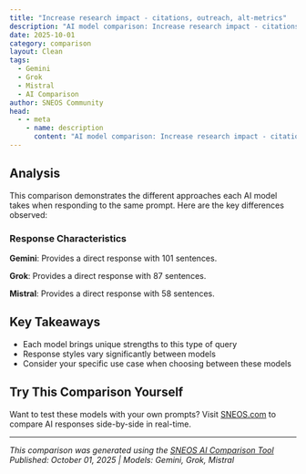 ```yaml
---
title: "Increase research impact - citations, outreach, alt-metrics"
description: "AI model comparison: Increase research impact - citations, outreach, alt-metrics..."
date: 2025-10-01
category: comparison
layout: Clean
tags:
  - Gemini
  - Grok
  - Mistral
  - AI Comparison
author: SNEOS Community
head:
  - - meta
    - name: description
      content: "AI model comparison: Increase research impact - citations, outreach, alt-metrics..."
---
```


<ChatComparison
  title="Increase research impact - citations, outreach, alt-metrics"
  prompt="Increase research impact - citations, outreach, alt-metrics"
  :responses='{
    "Gemini": "Okay, let\u0027s break down how to increase research impact across various metrics: citations, outreach, and altmetrics. We\u0027ll focus on actionable strategies and best practices.\n\n**I. Increasing Citations (The Foundation of Impact)**\n\n*   **A. Quality Research is Paramount:**\n\n    *   **Novelty and Significance:** Is your research answering an important question, filling a gap in the literature, or offering a new perspective?  Impact starts with solid, original work.\n    *   **Rigorous Methodology:**  Ensure your methods are sound, reproducible, and well-documented.  Transparency builds trust.\n    *   **Clear and Concise Writing:**  Make your research accessible.  Avoid jargon when possible, and use clear, logical organization.\n\n*   **B. Strategic Publication Choices:**\n\n    *   **Target High-Impact Journals:**  Research journals with a strong reputation and a wide readership in your field. Use journal citation reports to find these journals.\n    *   **Open Access (OA) Publication:**  OA articles are generally cited more often. Consider publishing in open access journals or making your accepted manuscript available in a repository (check copyright policies). Hybrid OA can also be a good strategy.\n    *   **Timeliness:**  Publish your findings promptly to stay ahead of the curve and contribute to the current discussions.\n\n*   **C.  Post-Publication Promotion and Networking:**\n\n    *   **Self-Citation (Judiciously):**  If your current research builds upon previous work, cite your relevant publications.  Do this ethically and sparingly.  The primary focus should always be on citing the most relevant work, regardless of authorship.\n    *   **Promote Your Work:**\n        *   **Institutional Repository:** Upload your paper. Most universities have these.\n        *   **ResearchGate, Academia.edu:** Create profiles and share your publications.\n        *   **Social Media:** Share your research on platforms like Twitter, LinkedIn, and Facebook. Use relevant hashtags. Engage in discussions.\n        *   **Personal Website/Blog:**  Create a website or blog to showcase your research.\n        *   **Email your network:** If you have a mailing list of contacts, alert them to your paper\u0027s publication.\n    *   **Conference Presentations:**  Present your work at relevant conferences. This is a great way to get feedback and network with other researchers.\n    *   **Networking and Collaboration:**\n        *   **Attend Conferences and Workshops:**  Engage with researchers in your field.\n        *   **Collaborate with Other Researchers:** Co-authored papers often receive more citations.\n        *   **Join Relevant Associations:**  Participate in the activities of professional associations.\n    *   **Make your data and code publicly available (if appropriate).** This enhances reproducibility and can lead to others using your work.\n\n*   **D.  Search Engine Optimization (SEO) for Research:**\n\n    *   **Keywords:**  Use relevant keywords throughout your paper, especially in the title, abstract, and keywords section.  Consider what terms researchers would use to search for your work.\n    *   **Abstract Quality:**  Write a clear, concise, and informative abstract. This is often the first thing researchers will read.\n    *   **Persistent Identifiers (PIDs):**  Ensure your publications have DOIs (Digital Object Identifiers).  Use ORCID to connect your publications to your researcher profile.\n    *   **Alt text for images:** Make sure to add alt text to all images, charts and graphs.\n\n**II. Increasing Outreach (Extending Beyond Academia)**\n\n*   **A.  Identify Your Target Audience(s):**\n\n    *   Who would benefit from your research beyond academics? Policymakers? Industry professionals?  The general public?  Knowing your audience shapes your outreach strategy.\n\n*   **B.  Translate Your Research:**\n\n    *   **Plain Language Summaries:**  Create summaries of your research in non-technical language.\n    *   **Infographics:**  Use visuals to communicate complex information.\n    *   **Videos:**  Create short videos explaining your research.\n    *   **Blog Posts:**  Write blog posts about your research for a wider audience.\n\n*   **C.  Outreach Channels:**\n\n    *   **Press Releases:**  Work with your university\u0027s media relations office to issue press releases about significant findings.\n    *   **Media Interviews:**  Be willing to be interviewed by journalists and other media outlets.\n    *   **Policy Briefs:**  Summarize your research for policymakers.\n    *   **Public Lectures and Workshops:**  Share your research with the public.\n    *   **Citizen Science Projects:**  Involve the public in your research.\n    *   **Engagement with Industry:**  Present your work at industry conferences or directly to relevant companies.\n    *   **Social Media (Targeted):**  Use social media to reach specific audiences (e.g., LinkedIn for industry professionals, Twitter for academics and policymakers).\n    *   **Engage with community groups:** Find local community groups that would find your research helpful, and reach out.\n\n*   **D.  Building Relationships:**\n\n    *   **Engage with stakeholders:** Regularly communicate and get feedback from individuals who would be affected by your research.\n    *   **Attend relevant meetings:** Go to meetings and forums to share your work with a broader audience.\n    *   **Follow and engage with relevant thought leaders on social media.**\n\n**III.  Increasing Altmetrics (Measuring Broader Impact)**\n\n*   **A.  Understand Altmetrics:**\n\n    *   Altmetrics are alternative metrics that measure the impact of research based on online activity, such as mentions in news articles, blog posts, social media shares, policy documents, and Wikipedia articles. They offer a broader and more immediate view of impact than traditional citation counts.\n\n*   **B.  Strategies to Boost Altmetrics:**\n\n    *   **Promote Your Work on Social Media:**  Share your publications on Twitter, Facebook, LinkedIn, etc.  Use relevant hashtags to increase visibility.\n    *   **Encourage Discussion:**  Ask questions and invite feedback on your research on social media.\n    *   **Engage with News Media:**  Work with your university\u0027s media relations office to get your research covered in the news.\n    *   **Blog About Your Research:**  Write blog posts about your research for a wider audience.\n    *   **Contribute to Wikipedia:**  If appropriate, cite your research in Wikipedia articles.\n    *   **Share Your Data and Code:**  Make your data and code publicly available.\n    *   **Monitor Altmetrics:**  Use tools like Altmetric.com or Plum Analytics to track the altmetrics for your publications.\n    *   **Cite preprints:** If your field uses preprints, cite them in your work.  This shows that you\u0027re up to date with research.\n    *   **Policy mentions:** Encourage policy makers and thought leaders to cite your work.\n\n**IV. General Tips and Best Practices**\n\n*   **Consistency:**  Impact building is an ongoing process.  Be consistent with your promotional activities and networking efforts.\n*   **Persistence:** Don\u0027t get discouraged if you don\u0027t see results immediately. It takes time to build impact.\n*   **Ethical Practices:**  Always promote your research ethically and avoid spamming or gaming the system.\n*   **Track Your Progress:**  Monitor your citation counts, altmetrics, and outreach activities to see what\u0027s working and what\u0027s not.\n*   **Be Open to Feedback:**  Listen to feedback from other researchers, policymakers, and the public.  Use this feedback to improve your research and outreach efforts.\n*   **Collaboration:** Work together with other researchers and experts in order to develop more innovative approaches.\n\nBy implementing these strategies, you can significantly increase the impact of your research and reach a wider audience. Good luck!\n",
    "Grok": "Increasing research impact is a multifaceted endeavor that involves enhancing the visibility, accessibility, and relevance of your work to both academic and non-academic audiences. Research impact is often measured through citations, outreach efforts, and alternative metrics (alt-metrics) that capture broader engagement. Below are actionable strategies to boost your research impact across these areas:\n\n---\n\n### 1. Maximize Citations\nCitations are a traditional measure of academic impact. To increase the likelihood of your research being cited, focus on the following:\n\n#### a. Publish in High-Impact Journals or Repositories\n- Target reputable, high-impact journals in your field that align with your research topic. Use tools like **Journal Citation Reports (JCR)** or **Scopus** to identify well-cited journals.\n- Consider open-access journals or repositories (e.g., arXiv, PubMed Central, or institutional repositories) to increase accessibility, as open-access articles are often cited more frequently due to wider availability.\n- If your field allows, publish preprints to get early visibility and feedback.\n\n#### b. Write Clear, Accessible, and Impactful Papers\n- Craft clear and concise titles, abstracts, and keywords to improve discoverability in search engines and databases like Google Scholar, PubMed, or Web of Science.\n- Highlight the novelty and significance of your work in the introduction and discussion sections to attract interest from other researchers.\n- Use structured formats (e.g., IMRAD: Introduction, Methods, Results, and Discussion) to make your paper reader-friendly.\n\n#### c. Collaborate and Network\n- Co-author papers with researchers who are well-cited or from diverse institutions to expand the reach of your work.\n- Present your research at conferences, workshops, and seminars to network with peers who may cite your work.\n- Engage in interdisciplinary collaborations to appeal to a broader audience across fields.\n\n#### d. Self-Promote Ethically\n- Share your publications on academic platforms like **ResearchGate**, **Academia.edu**, or **Google Scholar** profiles.\n- Cite your own relevant previous work (self-citation) where appropriate to guide readers to related research.\n\n#### e. Optimize for Searchability\n- Use consistent author names (e.g., register for an **ORCID ID**) to ensure all your work is attributed to you.\n- Include relevant and specific keywords to improve discoverability in academic search engines.\n\n---\n\n### 2. Enhance Outreach\nOutreach involves disseminating your research beyond academia to policymakers, industry, practitioners, and the public. This can indirectly boost citations and alt-metrics by increasing awareness.\n\n#### a. Communicate with Non-Academic Audiences\n- Write **plain-language summaries** or blogs about your research for general audiences on platforms like Medium, The Conversation, or your institutional website.\n- Create infographics, videos, or podcasts summarizing key findings (tools like Canva or Audacity can help).\n- Engage with journalists or media outlets to feature your research in news articles or interviews.\n\n#### b. Leverage Social Media\n- Share your research on platforms like **Twitter (X)** (using relevant hashtags), **LinkedIn**, or field-specific forums.\n- Join or create online communities related to your research area to discuss and share your findings.\n- Tag co-authors, institutions, or funding agencies when sharing to amplify reach.\n\n#### c. Engage with Stakeholders\n- Present your findings to policymakers, industry professionals, or community groups through workshops, webinars, or public talks.\n- Tailor your communication to address real-world problems or applications of your research.\n\n#### d. Develop Public Engagement Activities\n- Organize or participate in public lectures, science festivals, or citizen science projects to raise awareness of your work.\n- Collaborate with schools, museums, or NGOs to create educational content based on your research.\n\n---\n\n### 3. Boost Alt-Metrics\nAlt-metrics (alternative metrics) capture the broader impact of your research through online engagement, such as downloads, social media mentions, policy citations, and media coverage. Tools like **Altmetric.com** or **PlumX Metrics** can help you track these.\n\n#### a. Share Your Work on Multiple Platforms\n- Upload your research to repositories like **Zenodo**, **Figshare**, or **Mendeley Data** to track downloads and views.\n- Share datasets, code, or supplementary materials to encourage reuse and engagement (use platforms like GitHub for code).\n- Post about your research on social media and academic networking sites to generate buzz and track mentions.\n\n#### b. Engage with Online Communities\n- Actively participate in discussions on platforms like **Reddit** (e.g., in subreddits like r/science) or **Stack Exchange** to share your expertise and link to your work.\n- Respond to comments or questions about your research online to build a community around your findings.\n\n#### c. Monitor and Promote Media Coverage\n- Use tools like **Google Alerts** to track mentions of your research in the news or blogs.\n- If your work is covered by the media, share these articles on your social media or personal website to increase visibility.\n\n#### d. Contribute to Policy and Practice\n- Write policy briefs or white papers based on your research and share them with relevant organizations or government bodies.\n- Track citations in policy documents using tools like Altmetric or Overton.io to measure societal impact.\n\n---\n\n### 4. Build a Strong Online Presence\nA robust online presence helps amplify all aspects of research impact (citations, outreach, and alt-metrics).\n\n#### a. Create a Personal or Lab Website\n- Build a simple website using platforms like WordPress, Wix, or Google Sites to showcase your publications, projects, and achievements.\n- Include links to your publications, preprints, datasets, and media coverage.\n\n#### b. Maintain Active Profiles on Academic Platforms\n- Regularly update profiles on **Google Scholar**, **ResearchGate**, **ORCID**, and **Publons** to display your latest work and track metrics.\n- Engage with others by commenting on or endorsing their work to build connections.\n\n#### c. Use Analytics to Refine Strategies\n- Track the performance of your shared content using tools like Altmetric, Google Analytics (for websites), or social media insights.\n- Focus on platforms or strategies that yield the most engagement and adjust accordingly.\n\n---\n\n### 5. Foster Long-Term Impact\n- **Mentor Students and Early-Career Researchers**: Encourage them to cite and build upon your work.\n- **Apply for Awards or Recognition**: Winning awards or being featured in prominent lists increases visibility.\n- **Secure Funding for Impactful Projects**: Funding agencies often value impact; use grants to expand the reach of your research.\n\n---\n\nBy combining these strategies, you can systematically increase the visibility and impact of your research. Focus on a few areas initially (e.g., optimizing publications for citations and building an online presence), then expand to broader outreach and alt-metrics as your network grows. Which area would you like to dive deeper into?",
    "Mistral": "Increasing the impact of your research involves a multi-faceted approach that includes enhancing citations, effective outreach, and leveraging alt-metrics. Here are some strategies to help you achieve these goals:\n\n### Increasing Citations\n\n1. **High-Quality Publications**:\n   - Publish in reputable, high-impact journals.\n   - Ensure your research is rigorous, novel, and addresses significant questions in your field.\n\n2. **Open Access**:\n   - Make your research openly accessible. This can be done through open access journals, preprint servers, or institutional repositories.\n\n3. **Clear and Concise Writing**:\n   - Write clearly and concisely to make your research accessible to a broader audience.\n   - Use plain language summaries and abstracts to attract readers.\n\n4. **Networking and Collaboration**:\n   - Collaborate with other researchers, especially those who are well-cited in your field.\n   - Present your work at conferences and workshops to gain visibility.\n\n5. **Self-Citation**:\n   - Cite your previous work where relevant, but avoid excessive self-citation.\n\n6. **Promote Your Work**:\n   - Share your publications on academic social networks like ResearchGate, Academia.edu, and Mendeley.\n   - Use social media platforms like Twitter, LinkedIn, and Facebook to promote your research.\n\n### Effective Outreach\n\n1. **Social Media**:\n   - Use platforms like Twitter, LinkedIn, and Facebook to share updates, findings, and links to your publications.\n   - Engage with your audience by responding to comments and questions.\n\n2. **Blogging and Websites**:\n   - Start a blog or create a personal website to share your research, insights, and updates.\n   - Write guest posts for popular blogs in your field.\n\n3. **Press Releases and Media Coverage**:\n   - Work with your institution\u0027s press office to issue press releases.\n   - Reach out to journalists and media outlets to cover your research.\n\n4. **Public Engagement**:\n   - Participate in public lectures, science cafes, and community events.\n   - Engage with the public through science communication platforms like The Conversation.\n\n5. **Email Newsletters**:\n   - Create an email newsletter to keep your audience updated on your latest research and publications.\n\n### Leveraging Alt-Metrics\n\n1. **Track Alt-Metrics**:\n   - Use tools like Altmetric, PlumX, and Impactstory to track the online impact of your research.\n   - Monitor mentions, shares, and downloads of your work.\n\n2. **Engage with Online Communities**:\n   - Participate in online forums, discussion groups, and social media communities related to your field.\n   - Share your research and engage in discussions to increase visibility.\n\n3. **Create Multimedia Content**:\n   - Develop videos, infographics, and podcasts to explain your research in an engaging way.\n   - Share these multimedia resources on platforms like YouTube, Vimeo, and SoundCloud.\n\n4. **Use ResearchGate and Academia.edu**:\n   - Share your publications and engage with other researchers on these platforms.\n   - Monitor the number of reads, downloads, and citations.\n\n5. **Collaborate with Influencers**:\n   - Collaborate with influential researchers, bloggers, and social media personalities in your field to amplify your reach.\n\n### Additional Tips\n\n1. **SEO Optimization**:\n   - Optimize your research articles and blog posts for search engines to increase visibility.\n   - Use relevant keywords and meta descriptions.\n\n2. **Consistent Branding**:\n   - Maintain a consistent online presence with a professional profile picture, bio, and links to your work.\n   - Use the same handle or username across different platforms.\n\n3. **Feedback and Improvement**:\n   - Seek feedback from peers and the public to improve your research and communication strategies.\n   - Continuously refine your approach based on the feedback and metrics you gather.\n\nBy implementing these strategies, you can significantly enhance the impact of your research, increase citations, and effectively engage with a broader audience."
  }'
  published-date="12:23"
/>

## Analysis

This comparison demonstrates the different approaches each AI model takes when responding to the same prompt. Here are the key differences observed:

### Response Characteristics

**Gemini**: Provides a direct response with 101 sentences. 

**Grok**: Provides a direct response with 87 sentences. 

**Mistral**: Provides a direct response with 58 sentences. 

## Key Takeaways

- Each model brings unique strengths to this type of query
- Response styles vary significantly between models
- Consider your specific use case when choosing between these models

## Try This Comparison Yourself

Want to test these models with your own prompts? Visit [SNEOS.com](https://sneos.com) to compare AI responses side-by-side in real-time.

---

*This comparison was generated using the [SNEOS AI Comparison Tool](https://sneos.com)*
*Published: October 01, 2025 | Models: Gemini, Grok, Mistral*
